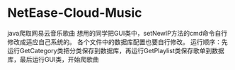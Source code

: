 # NetEase-Cloud-Music
java爬取网易云音乐歌曲
想用的同学把GUI类中，setNewIP方法的cmd命令自行修改成适应自己系统的。
各个文件中的数据库配置也要自行修改。
运行顺序：先运行GetCategory类把分类保存到数据库，再运行GetPlaylist类保存歌单到数据库，最后运行GUI类，开始爬歌曲
